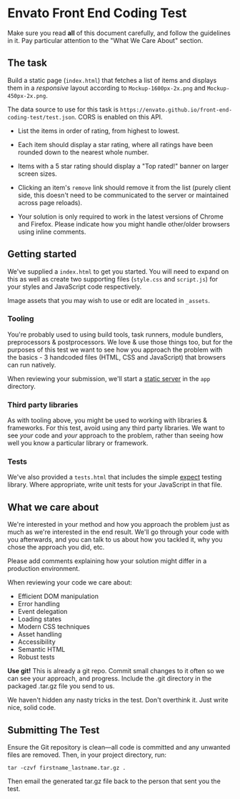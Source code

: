 # Envato Front End Coding Test

Make sure you read **all** of this document carefully, and follow the guidelines in it. Pay particular attention to the "What We Care About" section.

## The task

Build a static page (`index.html`) that fetches a list of items and displays them in a _responsive_ layout according to `Mockup-1600px-2x.png` and `Mockup-450px-2x.png`.

The data source to use for this task is `https://envato.github.io/front-end-coding-test/test.json`. CORS is enabled on this API.

- List the items in order of rating, from highest to lowest. 

- Each item should display a star rating, where all ratings have been rounded down to the nearest whole number.

- Items with a 5 star rating should display a "Top rated!" banner on larger screen sizes.

- Clicking an item's `remove` link should remove it from the list (purely client side, this doesn't need to be communicated to the server or maintained across page reloads).

- Your solution is only required to work in the latest versions of Chrome and Firefox. Please indicate how you might handle other/older browsers using inline comments.

## Getting started

We've supplied a `index.html` to get you started. You will need to expand on this as well as create two supporting files (`style.css` and `script.js`) for your styles and JavaScript code respectively.

Image assets that you may wish to use or edit are located in `_assets`.

### Tooling

You're probably used to using build tools, task runners, module bundlers, preprocessors & postprocessors. We love & use those things too, but for the purposes of this test we want to see how you approach the problem with the basics - 3 handcoded files (HTML, CSS and JavaScript) that browsers can run natively.

When reviewing your submission, we'll start a [static server](https://www.npmjs.com/package/http-server) in the `app` directory.

### Third party libraries

As with tooling above, you might be used to working with libraries & frameworks. For this test, avoid using any third party libraries. We want to see *your* code and *your* approach to the problem, rather than seeing how well you know a particular library or framework.

### Tests

We've also provided a `tests.html` that includes the simple [expect](https://github.com/mjackson/expect) testing library. Where appropriate, write unit tests for your JavaScript in that file.

## What we care about

We're interested in your method and how you approach the problem just as much as we're interested in the end result. We'll go through your code with you afterwards, and you can talk to us about how you tackled it, why you chose the approach you did, etc.

Please add comments explaining how your solution might differ in a production environment.

When reviewing your code we care about:

- Efficient DOM manipulation
- Error handling
- Event delegation
- Loading states
- Modern CSS techniques
- Asset handling
- Accessibility
- Semantic HTML
- Robust tests

**Use git!** This is already a git repo. Commit small changes to it often so we can see your approach, and progress. Include the .git directory in the packaged .tar.gz file you send to us.

We haven't hidden any nasty tricks in the test. Don't overthink it. Just write nice, solid code.

## Submitting The Test

Ensure the Git repository is clean—all code is committed and any unwanted files are removed. Then, in your project directory, run:

```
tar -czvf firstname_lastname.tar.gz .
```

Then email the generated tar.gz file back to the person that sent you the test.
